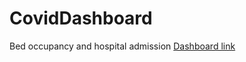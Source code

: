 # CovidDashboard
Bed occupancy and hospital admission 
[Dashboard link](https://mybinder.org/v2/gh/dkormocha/CovidDashboard/HEAD?urlpath=%2Fvoila%2Frender%2FmyDashboard.ipynb)
